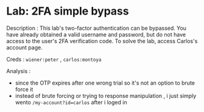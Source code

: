 # Lab: 2FA simple bypass

Description : This lab's two-factor authentication can be bypassed. You have already obtained a valid username and password, but do not have access to the user's 2FA verification code. To solve the lab, access Carlos's account page.

Creds : `wiener:peter` , `carlos:montoya`

Analysis :

- since the OTP expires after one wrong trial so it's not an option to brute force it
- instead of brute forcing or trying to response manipulation , i just simply wento `/my-account?id=carlos` after i loged in
